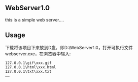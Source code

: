 ## WebServer1.0
this is a simple web server....

## Usage
下载将该项目下来放到D盘，即D:\WebServer1.0，打开可执行文件webserver.exe，在浏览器中输入:
```shell
127.0.0.1\gif\xxx.gif
127.0.0.1\html\xxx.html
127.0.0.1\txt\xxx.txt
……
```
